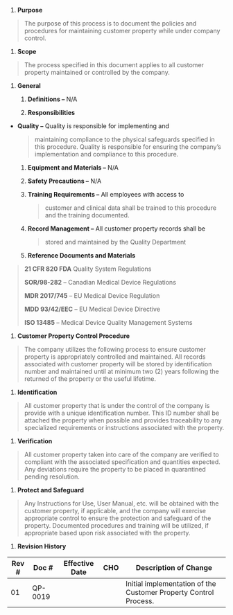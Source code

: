 1.  **Purpose**

> The purpose of this process is to document the policies and procedures
> for maintaining customer property while under company control.

1.  **Scope**

> The process specified in this document applies to all customer
> property maintained or controlled by the company.

1.  **General**

    1.  **Definitions –** N/A

    2.  **Responsibilities**

-   **Quality –** Quality is responsible for implementing and
    > maintaining compliance to the physical safeguards specified in
    > this procedure. Quality is responsible for ensuring the company’s
    > implementation and compliance to this procedure.

    1.  **Equipment and Materials –** N/A

    2.  **Safety Precautions –** N/A

    3.  **Training Requirements –** All employees with access to
        > customer and clinical data shall be trained to this procedure
        > and the training documented.

    4.  **Record Management –** All customer property records shall be
        > stored and maintained by the Quality Department

    5.  **Reference Documents and Materials**

> **21 CFR 820 FDA** Quality System Regulations
>
> **SOR/98-282** – Canadian Medical Device Regulations
>
> **MDR 2017/745** – EU Medical Device Regulation
>
> **MDD 93/42/EEC** – EU Medical Device Directive
>
> **ISO 13485** – Medical Device Quality Management Systems

1.  **Customer Property Control Procedure**

> The company utilizes the following process to ensure customer property
> is appropriately controlled and maintained. All records associated
> with customer property will be stored by identification number and
> maintained until at minimum two (2) years following the returned of
> the property or the useful lifetime.

1.  **Identification**

> All customer property that is under the control of the company is
> provide with a unique identification number. This ID number shall be
> attached the property when possible and provides traceability to any
> specialized requirements or instructions associated with the property.

1.  **Verification**

> All customer property taken into care of the company are verified to
> compliant with the associated specification and quantities expected.
> Any deviations require the property to be placed in quarantined
> pending resolution.

1.  **Protect and Safeguard**

> Any Instructions for Use, User Manual, etc. will be obtained with the
> customer property, if applicable, and the company will exercise
> appropriate control to ensure the protection and safeguard of the
> property. Documented procedures and training will be utilized, if
> appropriate based upon risk associated with the property.

1.  **Revision History**

| **Rev \#** | **Doc \#** | **Effective Date** | **CHO** | **Description of Change**                                        |
|------------|------------|--------------------|---------|------------------------------------------------------------------|
| 01         | QP-0019    |                    |         | Initial implementation of the Customer Property Control Process. |
